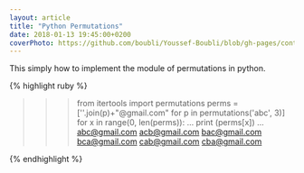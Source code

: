 ```yaml
---
layout: article
title: "Python Permutations"
date: 2018-01-13 19:45:00+0200
coverPhoto: https://github.com/boubli/Youssef-Boubli/blob/gh-pages/contents/images/2019/01/Opencv-python.png?raw=true
---
```


This simply how to implement the module of permutations in python.

{% highlight ruby %}
>>> from itertools import permutations
>>> perms = [''.join(p)+"@gmail.com" for p in permutations('abc', 3)]
>>> for x in range(0, len(perms)):
...     print (perms[x])
... 
abc@gmail.com
acb@gmail.com
bac@gmail.com
bca@gmail.com
cab@gmail.com
cba@gmail.com
>>> 
{% endhighlight %}